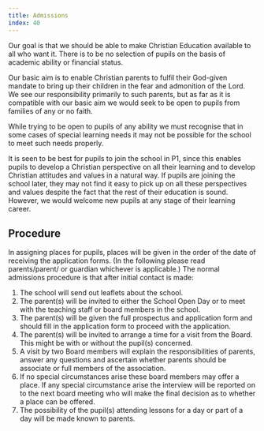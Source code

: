 ```yaml
---
title: Admissions
index: 40
---
```


Our goal is that we should be able to make Christian Education available to all who want it. There is to be no selection of pupils on the basis of academic ability or financial status.

Our basic aim is to enable Christian parents to fulfil their God-given mandate to bring up their children in the fear and admonition of the Lord. We see our responsibility primarily to such parents, but as far as it is compatible with our basic aim we would seek to be open to pupils from families of any or no faith.

While trying to be open to pupils of any ability we must recognise that in some cases of special learning needs it may not be possible for the school to meet such needs properly.

It is seen to be best for pupils to join the school in P1, since this enables pupils to develop a Christian perspective on all their learning and to develop Christian attitudes and values in a natural way. If pupils are joining the school later, they may not find it easy to pick up on all these perspectives and values despite the fact that the rest of their education is sound. However, we would welcome new pupils at any stage of their learning career.

## Procedure

In assigning places for pupils, places will be given in the order of the date of receiving the application forms. (In the following please read parents/parent/ or guardian whichever is applicable.) The normal admissions procedure is that after initial contact is made:

1. The school will send out leaflets about the school.
2. The parent(s) will be invited to either the School Open Day or to meet with the teaching staff or board members in the school.
3. The parent(s) will be given the full prospectus and application form and should fill in the application form to proceed with the application.
4. The parent(s) will be invited to arrange a time for a visit from the Board. This might be with or without the pupil(s) concerned.
5. A visit by two Board members will explain the responsibilities of parents, answer any questions and ascertain whether parents should be associate or full members of the association.
6. If no special circumstances arise these board members may offer a place. If any special circumstance arise the interview will be reported on to the next board meeting who will make the final decision as to whether a place can be offered.
7. The possibility of the pupil(s) attending lessons for a day or part of a day will be made known to parents.
